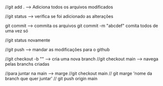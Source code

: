 
//git add . --> Adiciona todos os arquivos modificados 

//git status --> verifica se foi adicionado as alterações 

git commit --> commita os arquivos
       git commit -m "abcdef" comita todos de uma vez só 

//git status novamente

//git push --> mandar as modificações para o github 

//git checkout -b "" --> cria uma nova branch
//git checkout main --> navega pelas branchs criadas


//para juntar na main --> marge 
       //git checkout main
       // git marge 'nome da branch que quer juntar'
       // git push origin main
       




